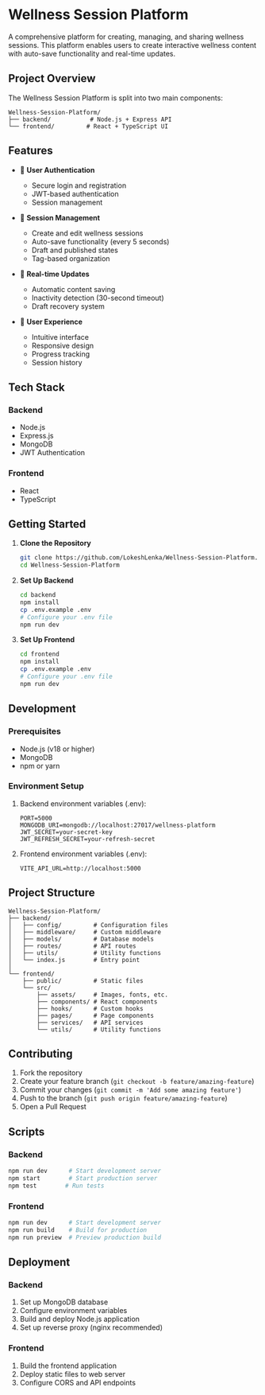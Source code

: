 # Wellness Session Platform

A comprehensive platform for creating, managing, and sharing wellness sessions. This platform enables users to create interactive wellness content with auto-save functionality and real-time updates.

## Project Overview

The Wellness Session Platform is split into two main components:

```
Wellness-Session-Platform/
├── backend/           # Node.js + Express API
└── frontend/         # React + TypeScript UI
```

## Features

- 🔐 **User Authentication**
  - Secure login and registration
  - JWT-based authentication
  - Session management

- 📝 **Session Management**
  - Create and edit wellness sessions
  - Auto-save functionality (every 5 seconds)
  - Draft and published states
  - Tag-based organization

- 🔄 **Real-time Updates**
  - Automatic content saving
  - Inactivity detection (30-second timeout)
  - Draft recovery system

- 👥 **User Experience**
  - Intuitive interface
  - Responsive design
  - Progress tracking
  - Session history

## Tech Stack

### Backend
- Node.js
- Express.js
- MongoDB
- JWT Authentication

### Frontend
- React
- TypeScript

## Getting Started

1. **Clone the Repository**
   ```bash
   git clone https://github.com/LokeshLenka/Wellness-Session-Platform.git
   cd Wellness-Session-Platform
   ```

2. **Set Up Backend**
   ```bash
   cd backend
   npm install
   cp .env.example .env
   # Configure your .env file
   npm run dev
   ```

3. **Set Up Frontend**
   ```bash
   cd frontend
   npm install
   cp .env.example .env
   # Configure your .env file
   npm run dev
   ```

## Development

### Prerequisites
- Node.js (v18 or higher)
- MongoDB
- npm or yarn

### Environment Setup
1. Backend environment variables (.env):
   ```
   PORT=5000
   MONGODB_URI=mongodb://localhost:27017/wellness-platform
   JWT_SECRET=your-secret-key
   JWT_REFRESH_SECRET=your-refresh-secret
   ```

2. Frontend environment variables (.env):
   ```
   VITE_API_URL=http://localhost:5000
   ```

## Project Structure

```
Wellness-Session-Platform/
├── backend/
│   ├── config/         # Configuration files
│   ├── middleware/     # Custom middleware
│   ├── models/         # Database models
│   ├── routes/         # API routes
│   ├── utils/          # Utility functions
│   └── index.js        # Entry point
│
└── frontend/
    ├── public/         # Static files
    └── src/
        ├── assets/     # Images, fonts, etc.
        ├── components/ # React components
        ├── hooks/      # Custom hooks
        ├── pages/      # Page components
        ├── services/   # API services
        └── utils/      # Utility functions
```

## Contributing

1. Fork the repository
2. Create your feature branch (`git checkout -b feature/amazing-feature`)
3. Commit your changes (`git commit -m 'Add some amazing feature'`)
4. Push to the branch (`git push origin feature/amazing-feature`)
5. Open a Pull Request

## Scripts

### Backend
```bash
npm run dev      # Start development server
npm start        # Start production server
npm test        # Run tests
```

### Frontend
```bash
npm run dev      # Start development server
npm run build    # Build for production
npm run preview  # Preview production build
```

## Deployment

### Backend
1. Set up MongoDB database
2. Configure environment variables
3. Build and deploy Node.js application
4. Set up reverse proxy (nginx recommended)

### Frontend
1. Build the frontend application
2. Deploy static files to web server
3. Configure CORS and API endpoints

